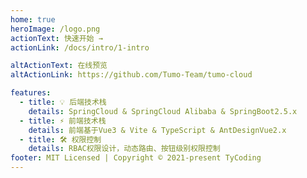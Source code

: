 ```yaml
---
home: true
heroImage: /logo.png
actionText: 快速开始 →
actionLink: /docs/intro/1-intro

altActionText: 在线预览
altActionLink: https://github.com/Tumo-Team/tumo-cloud

features:
  - title: 💡 后端技术栈
    details: SpringCloud & SpringCloud Alibaba & SpringBoot2.5.x
  - title: ⚡️ 前端技术栈
    details: 前端基于Vue3 & Vite & TypeScript & AntDesignVue2.x
  - title: 🛠️ 权限控制
    details: RBAC权限设计，动态路由、按钮级别权限控制
footer: MIT Licensed | Copyright © 2021-present TyCoding
---
```

